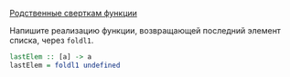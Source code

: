 [Родственные сверткам функции](https://stepik.org/lesson/6196/step/3)

Напишите реализацию функции, возвращающей последний элемент списка, через `foldl1`.  
  
```haskell
lastElem :: [a] -> a
lastElem = foldl1 undefined
```  
